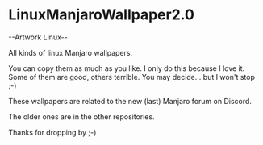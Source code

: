 # LinuxManjaroWallpaper2.0

--Artwork Linux--

All kinds of linux Manjaro wallpapers.

You can copy them as much as you like. I only do this because I love it. Some of them are good, others terrible. You may decide... but I won't stop ;-)

These wallpapers are related to the new (last) Manjaro forum on Discord.

The older ones are in the other repositories.

Thanks for dropping by ;-)
